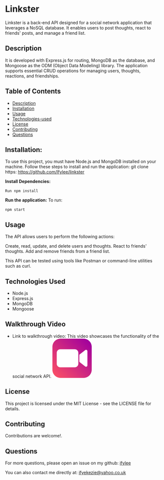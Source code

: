 # Linkster
Linkster is a back-end API designed for a social network application that leverages a NoSQL database. It enables users to post thoughts, react to friends' posts, and manage a friend list.

## Description
It is developed with Express.js for routing, MongoDB as the database, and Mongoose as the ODM (Object Data Modeling) library. The application supports essential CRUD operations for managing users, thoughts, reactions, and friendships.


## Table of Contents
- [Description](#description)
- [Installation](#installation)
- [Usage](#usage)
- [Technologies-used](#technologies-used)
- [License](#license)
- [Contributing](#contributing)
- [Questions](#questions)

## Installation:
To use this project, you must have Node.js and MongoDB installed on your machine. 
Follow these steps to install and run the application:
git clone https: https://github.com/Ifylee/linkster

**Install Dependencies:**
```
Run npm install

```

**Run the application:**
To run:

```
npm start

```

## Usage
The API allows users to perform the following actions:

Create, read, update, and delete users and thoughts.
React to friends' thoughts.
Add and remove friends from a friend list.

This API can be tested using tools like Postman or command-line utilities such as curl.

## Technologies Used
- Node.js
- Express.js
- MongoDB
- Mongoose

## Walkthrough Video
- Link to walkthrough video:
This video showcases the functionality of the social network API. 
[![video image](image.png)](link)

## License
This project is licensed under the MIT License - see the LICENSE file for details.

## Contributing
Contributions are welcome!.

## Questions

  For more questions, please open an issue on my github: [ifylee](https://github.com/ifylee)

  You can also contact me directly at: [ifyekezie@yahoo.co.uk](mailto:ifyekezie@yahoo.co.uk)


